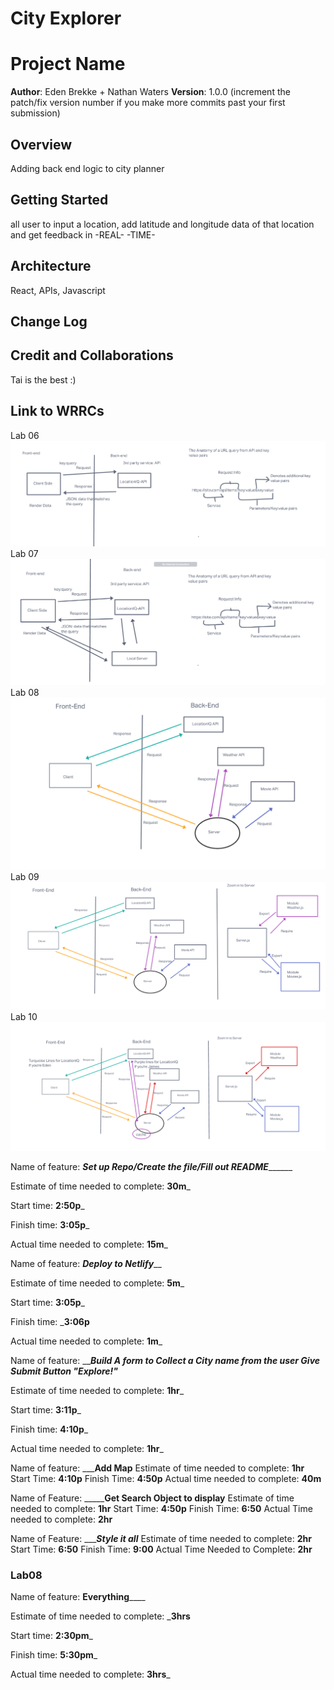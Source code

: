 # City Explorer 

# Project Name

**Author**: Eden Brekke + Nathan Waters 
**Version**: 1.0.0 (increment the patch/fix version number if you make more commits past your first submission)

## Overview
Adding back end logic to city planner 

## Getting Started
all user to input a location, add latitude and longitude data of that location and get feedback in -REAL- -TIME-

## Architecture
React, APIs, Javascript

## Change Log
<!-- Use this area to document the iterative changes made to your application as each feature is successfully implemented. Use time stamps. Here's an example:

01-01-2001 4:59pm - Application now has a fully-functional express server, with a GET route for the location resource. -->

## Credit and Collaborations
<!-- Give credit (and a link) to other people or resources that helped you build this application. -->
Tai is the best :) 

## Link to WRRCs
Lab 06 <br>
![WRRC 1](lab6WRRC.png)
Lab 07 <br>
![WRRC 2](22March2022_WRRC_withElla.png)
Lab 08 <br>
![WRRC 3](23March2022WRRCwithRyan.png)
Lab 09 <br>
![WRRC 4](24March2022_WRRCwithCole.png)
Lab 10 <br>
![WRRC 5](25March2022_WRRC_withJames.png)

Name of feature: _____________Set up Repo/Create the file/Fill out README___________________

Estimate of time needed to complete: __30m___

Start time: __2:50p___

Finish time: __3:05p___

Actual time needed to complete: __15m___


Name of feature: _______________Deploy to Netlify_________________

Estimate of time needed to complete: __5m___

Start time: __3:05p___

Finish time: ___3:06p__

Actual time needed to complete: __1m___

Name of feature: _________________Build A form to Collect a City name from the user Give Submit Button "Explore!"_______________

Estimate of time needed to complete: __1hr___

Start time: __3:11p___

Finish time: __4:10p___

Actual time needed to complete: __1hr___

Name of feature: _____________Add Map__________
Estimate of time needed to complete: __1hr__
Start Time: __4:10p__
Finish Time: __4:50p__
Actual time needed to complete: __40m__

Name of Feature: _________Get Search Object to display____
Estimate of time needed to complete: __1hr__
Start Time: __4:50p__
Finish Time: __6:50__
Actual Time needed to complete: __2hr__

Name of Feature: ______Style it all___
Estimate of time needed to complete: __2hr__
Start Time: __6:50__
Finish Time: __9:00__
Actual Time Needed to Complete: __2hr__

### Lab08

Name of feature: ______________Everything__________________

Estimate of time needed to complete: ___3hrs__

Start time: __2:30pm___

Finish time: __5:30pm___

Actual time needed to complete: __3hrs___